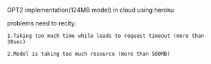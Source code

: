 GPT2 implementation(124MB model) in cloud using heroku

problems need to recity:
	
	1.Taking too much time while leads to request timeout (more than 30sec)
	
	2.Model is taking too much resource (more than 500MB)
	
